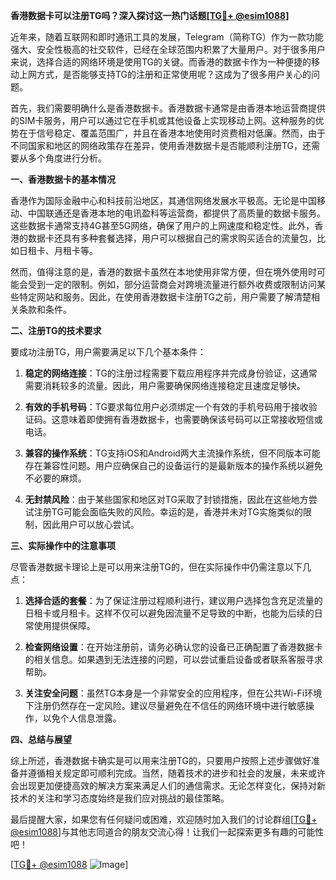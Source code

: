 **香港数据卡可以注册TG吗？深入探讨这一热门话题[[TG💪+ @esim1088](https://t.me/s/esim1088)]**

近年来，随着互联网和即时通讯工具的发展，Telegram（简称TG）作为一款功能强大、安全性极高的社交软件，已经在全球范围内积累了大量用户。对于很多用户来说，选择合适的网络环境是使用TG的关键。而香港的数据卡作为一种便捷的移动上网方式，是否能够支持TG的注册和正常使用呢？这成为了很多用户关心的问题。

首先，我们需要明确什么是香港数据卡。香港数据卡通常是由香港本地运营商提供的SIM卡服务，用户可以通过它在手机或其他设备上实现移动上网。这种服务的优势在于信号稳定、覆盖范围广，并且在香港本地使用时资费相对低廉。然而，由于不同国家和地区的网络政策存在差异，使用香港数据卡是否能顺利注册TG，还需要从多个角度进行分析。

**一、香港数据卡的基本情况**

香港作为国际金融中心和科技前沿地区，其通信网络发展水平极高。无论是中国移动、中国联通还是香港本地的电讯盈科等运营商，都提供了高质量的数据卡服务。这些数据卡通常支持4G甚至5G网络，确保了用户的上网速度和稳定性。此外，香港的数据卡还具有多种套餐选择，用户可以根据自己的需求购买适合的流量包，比如日租卡、月租卡等。

然而，值得注意的是，香港的数据卡虽然在本地使用非常方便，但在境外使用时可能会受到一定的限制。例如，部分运营商会对跨境流量进行额外收费或限制访问某些特定网站和服务。因此，在使用香港数据卡注册TG之前，用户需要了解清楚相关条款和条件。

**二、注册TG的技术要求**

要成功注册TG，用户需要满足以下几个基本条件：

1. **稳定的网络连接**：TG的注册过程需要下载应用程序并完成身份验证，这通常需要消耗较多的流量。因此，用户需要确保网络连接稳定且速度足够快。
   
2. **有效的手机号码**：TG要求每位用户必须绑定一个有效的手机号码用于接收验证码。这意味着即使拥有香港数据卡，也需要确保该号码可以正常接收短信或电话。

3. **兼容的操作系统**：TG支持iOS和Android两大主流操作系统，但不同版本可能存在兼容性问题。用户应确保自己的设备运行的是最新版本的操作系统以避免不必要的麻烦。

4. **无封禁风险**：由于某些国家和地区对TG采取了封锁措施，因此在这些地方尝试注册TG可能会面临失败的风险。幸运的是，香港并未对TG实施类似的限制，因此用户可以放心尝试。

**三、实际操作中的注意事项**

尽管香港数据卡理论上是可以用来注册TG的，但在实际操作中仍需注意以下几点：

1. **选择合适的套餐**：为了保证注册过程顺利进行，建议用户选择包含充足流量的日租卡或月租卡。这样不仅可以避免因流量不足导致的中断，也能为后续的日常使用提供保障。

2. **检查网络设置**：在开始注册前，请务必确认您的设备已正确配置了香港数据卡的相关信息。如果遇到无法连接的问题，可以尝试重启设备或者联系客服寻求帮助。

3. **关注安全问题**：虽然TG本身是一个非常安全的应用程序，但在公共Wi-Fi环境下注册仍然存在一定风险。建议尽量避免在不信任的网络环境中进行敏感操作，以免个人信息泄露。

**四、总结与展望**

综上所述，香港数据卡确实是可以用来注册TG的，只要用户按照上述步骤做好准备并遵循相关规定即可顺利完成。当然，随着技术的进步和社会的发展，未来或许会出现更加便捷高效的解决方案来满足人们的通信需求。无论怎样变化，保持对新技术的关注和学习态度始终是我们应对挑战的最佳策略。

最后提醒大家，如果您有任何疑问或困难，欢迎随时加入我们的讨论群组[[TG💪+ @esim1088](https://t.me/s/esim1088)]与其他志同道合的朋友交流心得！让我们一起探索更多有趣的可能性吧！

[[TG💪+ @esim1088](https://t.me/s/esim1088) ![Image](https://i.postimg.cc/4NQfJmqS/Snipaste-2025-05-13-00-14-12.png)]